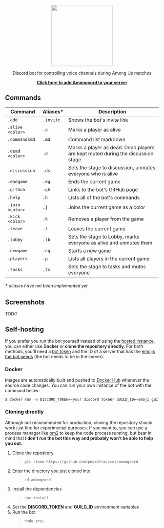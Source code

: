 <div align="center">
  <img height="200" src="https://svgshare.com/i/PXE.svg">
  <p>Discord bot for controlling voice channels during Among Us matches</p>
  <a href="https://amongcord.pedrofracassi.me/add"><b>Click here to add Amongcord to your server</b></a>
</div>

## Commands

| Command | Aliases* | Description |
|-|-|-|
| `.add` | `.invite` | Shows the bot's invite link |
| `.alive <color>` | `.a` | Marks a player as alive |
| `.commandsmd` | `.md` | Command list markdown |
| `.dead <color>` | `.d` |  Marks a player as dead. Dead players are kept muted during the discussion stage. |
| `.discussion` | `.ds` | Sets the stage to discussion, umnutes everyone who is alive |
| `.endgame` | `.eg` | Ends the current game |
| `.github` | `.gh` | Links to the bot's GitHub page |
| `.help` | `.h` | Lists all of the bot's commands |
| `.join <color>` | `.j` | Joins the current game as a color |
| `.kick <color>` | `.k` | Removes a player from the game |
| `.leave` | `.l` | Leaves the current game |
| `.lobby` | `.lb` | Sets the stage to Lobby, marks everyone as alive and unmutes them |
| `.newgame` | `.ng` | Starts a new game |
| `.players` | `.p` | Lists all players in the current game |
| `.tasks` | `.ts` | Sets the stage to tasks and mutes everyone |

###### **\*** aliases have not been implemented yet.

## Screenshots

TODO

## Self-hosting

If you prefer you run the bot yourself instead of using the [hosted instance](https://amongcord.pedrofracassi.me/add), you can either use **Docker** or **clone the repository directly**. For both methods, you'll need a  [bot token](https://github.com/reactiflux/discord-irc/wiki/Creating-a-discord-bot-&-getting-a-token) and the ID of a server that has the [emojis the bot needs](https://github.com/pedrofracassi/amongcord/tree/master/emojis) (the bot needs to be in the server).

### Docker

Images are automatically built and pushed to [Docker Hub](https://hub.docker.com/r/pedrofracassi/amongcord) whenever the source code changes. You can run your own instance of the bot with the command below:

```bash
$ docker run -e DISCORD_TOKEN=<your discord token> GUILD_ID=<emoji guild id> -d pedrofracassi/amongcord
```

### Cloning directly

Although not recommended for production, cloning the repository should work just fine for experimental purposes. If you want to, you can use a process manager like [pm2](https://pm2.keymetrics.io/) to keep the node process running, but bear in mind that **I don't run the bot this way and probably won't be able to help you out.**

1. Clone the repository
   > `git clone https://github.com/pedrofracassi/amongcord`
2. Enter the directory you just cloned into
   > `cd amongcord`
3. Install the dependencies
   > `npm install`
4. Set the **DISCORD_TOKEN** and **GUILD_ID** environment variables
5. Run the bot
   > `node src/.`